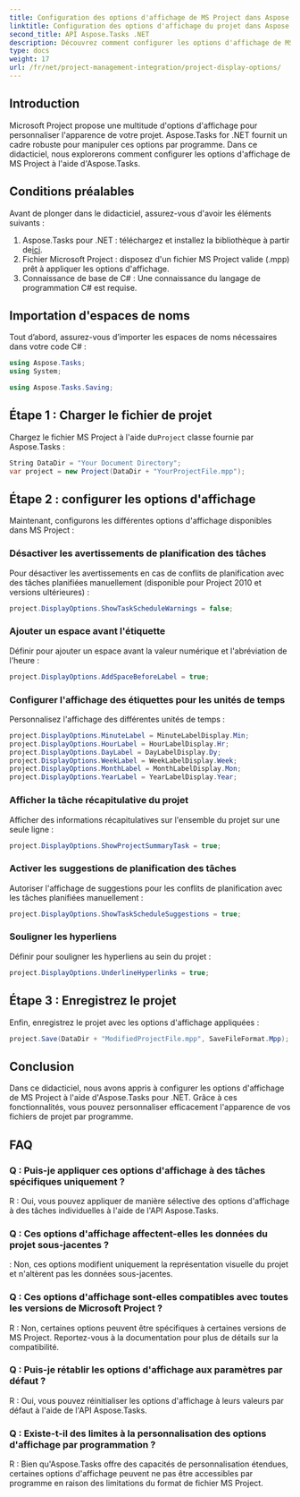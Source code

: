 ```yaml
---
title: Configuration des options d'affichage de MS Project dans Aspose.Tasks
linktitle: Configuration des options d'affichage du projet dans Aspose.Tasks
second_title: API Aspose.Tasks .NET
description: Découvrez comment configurer les options d'affichage de MS Project par programme à l'aide d'Aspose.Tasks pour .NET. Personnalisez l'apparence de votre projet sans effort.
type: docs
weight: 17
url: /fr/net/project-management-integration/project-display-options/
---
```

## Introduction
Microsoft Project propose une multitude d'options d'affichage pour personnaliser l'apparence de votre projet. Aspose.Tasks for .NET fournit un cadre robuste pour manipuler ces options par programme. Dans ce didacticiel, nous explorerons comment configurer les options d'affichage de MS Project à l'aide d'Aspose.Tasks.
## Conditions préalables
Avant de plonger dans le didacticiel, assurez-vous d'avoir les éléments suivants :
1.  Aspose.Tasks pour .NET : téléchargez et installez la bibliothèque à partir de[ici](https://releases.aspose.com/tasks/net/).
2. Fichier Microsoft Project : disposez d'un fichier MS Project valide (.mpp) prêt à appliquer les options d'affichage.
3. Connaissance de base de C# : Une connaissance du langage de programmation C# est requise.

## Importation d'espaces de noms
Tout d’abord, assurez-vous d’importer les espaces de noms nécessaires dans votre code C# :
```csharp
using Aspose.Tasks;
using System;

using Aspose.Tasks.Saving;
```
## Étape 1 : Charger le fichier de projet
 Chargez le fichier MS Project à l'aide du`Project` classe fournie par Aspose.Tasks :
```csharp
String DataDir = "Your Document Directory";
var project = new Project(DataDir + "YourProjectFile.mpp");
```
## Étape 2 : configurer les options d'affichage
Maintenant, configurons les différentes options d'affichage disponibles dans MS Project :
### Désactiver les avertissements de planification des tâches
Pour désactiver les avertissements en cas de conflits de planification avec des tâches planifiées manuellement (disponible pour Project 2010 et versions ultérieures) :
```csharp
project.DisplayOptions.ShowTaskScheduleWarnings = false;
```
### Ajouter un espace avant l'étiquette
Définir pour ajouter un espace avant la valeur numérique et l'abréviation de l'heure :
```csharp
project.DisplayOptions.AddSpaceBeforeLabel = true;
```
### Configurer l'affichage des étiquettes pour les unités de temps
Personnalisez l'affichage des différentes unités de temps :
```csharp
project.DisplayOptions.MinuteLabel = MinuteLabelDisplay.Min;
project.DisplayOptions.HourLabel = HourLabelDisplay.Hr;
project.DisplayOptions.DayLabel = DayLabelDisplay.Dy;
project.DisplayOptions.WeekLabel = WeekLabelDisplay.Week;
project.DisplayOptions.MonthLabel = MonthLabelDisplay.Mon;
project.DisplayOptions.YearLabel = YearLabelDisplay.Year;
```
### Afficher la tâche récapitulative du projet
Afficher des informations récapitulatives sur l'ensemble du projet sur une seule ligne :
```csharp
project.DisplayOptions.ShowProjectSummaryTask = true;
```
### Activer les suggestions de planification des tâches
Autoriser l'affichage de suggestions pour les conflits de planification avec les tâches planifiées manuellement :
```csharp
project.DisplayOptions.ShowTaskScheduleSuggestions = true;
```
### Souligner les hyperliens
Définir pour souligner les hyperliens au sein du projet :
```csharp
project.DisplayOptions.UnderlineHyperlinks = true;
```
## Étape 3 : Enregistrez le projet
Enfin, enregistrez le projet avec les options d'affichage appliquées :
```csharp
project.Save(DataDir + "ModifiedProjectFile.mpp", SaveFileFormat.Mpp);
```

## Conclusion
Dans ce didacticiel, nous avons appris à configurer les options d'affichage de MS Project à l'aide d'Aspose.Tasks pour .NET. Grâce à ces fonctionnalités, vous pouvez personnaliser efficacement l'apparence de vos fichiers de projet par programme.
## FAQ
### Q : Puis-je appliquer ces options d'affichage à des tâches spécifiques uniquement ?
R : Oui, vous pouvez appliquer de manière sélective des options d'affichage à des tâches individuelles à l'aide de l'API Aspose.Tasks.
### Q : Ces options d'affichage affectent-elles les données du projet sous-jacentes ?
: Non, ces options modifient uniquement la représentation visuelle du projet et n'altèrent pas les données sous-jacentes.
### Q : Ces options d'affichage sont-elles compatibles avec toutes les versions de Microsoft Project ?
R : Non, certaines options peuvent être spécifiques à certaines versions de MS Project. Reportez-vous à la documentation pour plus de détails sur la compatibilité.
### Q : Puis-je rétablir les options d'affichage aux paramètres par défaut ?
R : Oui, vous pouvez réinitialiser les options d'affichage à leurs valeurs par défaut à l'aide de l'API Aspose.Tasks.
### Q : Existe-t-il des limites à la personnalisation des options d'affichage par programmation ?
R : Bien qu'Aspose.Tasks offre des capacités de personnalisation étendues, certaines options d'affichage peuvent ne pas être accessibles par programme en raison des limitations du format de fichier MS Project.